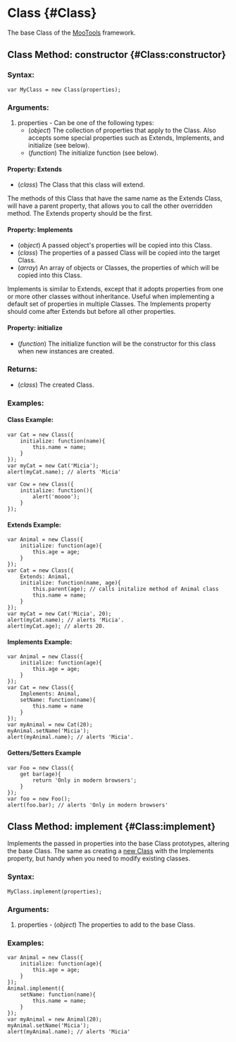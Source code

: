 Class {#Class}
======================

The base Class of the [MooTools](http://mootools.net/) framework.

Class Method: constructor {#Class:constructor}
----------------------------------------------

### Syntax:

	var MyClass = new Class(properties);

### Arguments:

1. properties - Can be one of the following types:
	* (*object*) The collection of properties that apply to the Class. Also accepts some special properties such as Extends, Implements, and initialize (see below).
	* (*function*) The initialize function (see below).

#### Property: Extends

* (*class*) The Class that this class will extend.

The methods of this Class that have the same name as the Extends Class, will have a parent property, that allows you to call the other overridden method. The Extends property should be the first.

#### Property: Implements

* (*object*) A passed object's properties will be copied into this Class.
* (*class*)  The properties of a passed Class will be copied into the target Class.
* (*array*)  An array of objects or Classes, the properties of which will be copied into this Class.

Implements is similar to Extends, except that it adopts properties from one or more other classes without inheritance.
Useful when implementing a default set of properties in multiple Classes.  The Implements property should come after Extends but before all other properties.

#### Property: initialize

* (*function*) The initialize function will be the constructor for this class when new instances are created.

### Returns:

* (*class*) The created Class.

### Examples:

#### Class Example:

	var Cat = new Class({
		initialize: function(name){
			this.name = name;
		}
	});
	var myCat = new Cat('Micia');
	alert(myCat.name); // alerts 'Micia'

	var Cow = new Class({
		initialize: function(){
			alert('moooo');
		}
	});

#### Extends Example:

	var Animal = new Class({
		initialize: function(age){
			this.age = age;
		}
	});
	var Cat = new Class({
		Extends: Animal,
		initialize: function(name, age){
			this.parent(age); // calls initalize method of Animal class
			this.name = name;
		}
	});
	var myCat = new Cat('Micia', 20);
	alert(myCat.name); // alerts 'Micia'.
	alert(myCat.age); // alerts 20.

#### Implements Example:

	var Animal = new Class({
		initialize: function(age){
			this.age = age;
		}
	});
	var Cat = new Class({
		Implements: Animal,
		setName: function(name){
			this.name = name
		}
	});
	var myAnimal = new Cat(20);
	myAnimal.setName('Micia');
	alert(myAnimal.name); // alerts 'Micia'.

#### Getters/Setters Example
	var Foo = new Class({
		get bar(age){
			return 'Only in modern browsers';
		}
	});
	var foo = new Foo();
	alert(foo.bar); // alerts 'Only in modern browsers'


Class Method: implement {#Class:implement}
------------------------------------------

Implements the passed in properties into the base Class prototypes, altering the base Class.
The same as creating a [new Class](#Class:constructor) with the Implements property, but handy when you need to modify existing classes.

### Syntax:

	MyClass.implement(properties);

### Arguments:

1. properties - (*object*) The properties to add to the base Class.

### Examples:

	var Animal = new Class({
		initialize: function(age){
			this.age = age;
		}
	});
	Animal.implement({
		setName: function(name){
			this.name = name;
		}
	});
	var myAnimal = new Animal(20);
	myAnimal.setName('Micia');
	alert(myAnimal.name); // alerts 'Micia'
